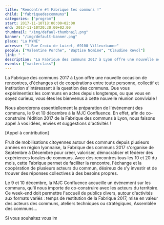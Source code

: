 ```yaml
---
title: "Rencontre #4 Fabrique tes communs !"
child: ["fabriquedescommuns"]
categories: ["program"]
start: 2017-11-10T18:00:00+02:00
end: 2017-11-10T20:30:00+02:00
thumbnail: "/img/defaul-thumbnail.png"
banner: "/img/default-banner.png"
place: "La MYNE"
adresse: "1 Rue Croix de Luizet, 69100 Villeurbanne"
people: ["Valentine Porche", "Baptise Nomine", "Claudine Revol"]
link: " "
description: "La Fabrique des communs 2017 à Lyon offre une nouvelle occasion de rencontres, d'échanges et de coopérations entre toute personne, collectif et institution s'intéressant à la question des communs."
events: ["masterclass"]
---
```



La Fabrique des communs 2017 à Lyon offre une nouvelle occasion de rencontres, d'échanges et de coopérations entre toute personne, collectif et institution s'intéressant à la question des communs. Que vous expérimentiez les communs en actes depuis longtemps, ou que vous en soyez curieux, vous êtes les bienvenus à cette nouvelle réunion conviviale !

Nous aborderons essentiellement la préparation de l'événement des communs, le 9 et 10 décembre à la MJC Confluence. En effet, afin de co-construire l'édition 2017 de la Fabrique des communs à Lyon, nous faisons appel à vos idées, envies et suggestions d'activités !

[Appel à contribution]

Fruit de mobilisations citoyennes autour des communs depuis plusieurs années en région lyonnaise, la Fabrique des communs 2017 s'organise de Septembre à Décembre pour créer, valoriser, démocratiser et fédérer des expériences locales de communs. Avec des rencontres tous les 10 et 20 du mois, cette Fabrique permet de faciliter la rencontre, l'échange et la coopération de plusieurs acteurs du commun, désireux de s'y investir et de trouver des réponses collectives à des besoins propres.

Le 9 et 10 décembre, la MJC Confluence accueille un événement sur les communs, qu'il nous importe de co-construire avec les acteurs du territoire. Ce week-end doit permettre l'accueil de publics divers, autour d'activités aux formats variés : temps de restitution de la Fabrique 2017, mise en valeur des acteurs des communs, ateliers techniques ou stratégiques, Assemblée des communs...

Si vous souhaitez vous im
